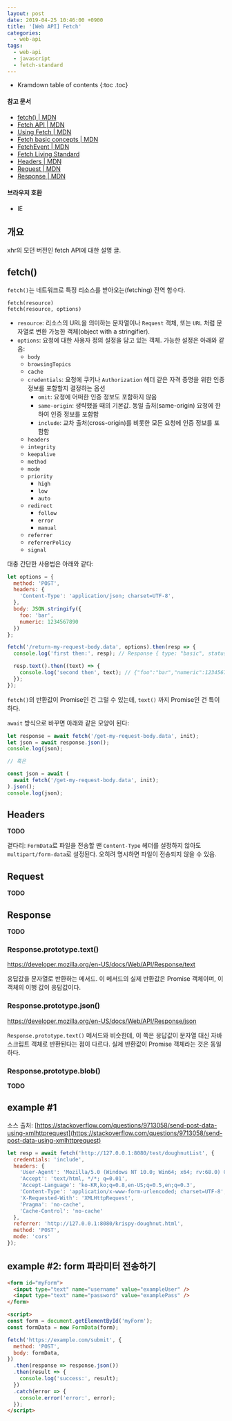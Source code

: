 ```yaml
---
layout: post
date: 2019-04-25 10:46:00 +0900
title: '[Web API] Fetch'
categories:
  - web-api
tags:
  - web-api
  - javascript
  - fetch-standard
---
```


* Kramdown table of contents
{:toc .toc}

#### 참고 문서

- [fetch() \| MDN](https://developer.mozilla.org/en-US/docs/Web/API/fetch)
- [Fetch API \| MDN](https://developer.mozilla.org/en-US/docs/Web/API/Fetch_API)
- [Using Fetch \| MDN](https://developer.mozilla.org/en-US/docs/Web/API/Fetch_API/Using_Fetch)
- [Fetch basic concepts \| MDN](https://developer.mozilla.org/en-US/docs/Web/API/Fetch_API/Basic_concepts)
- [FetchEvent \| MDN](https://developer.mozilla.org/en-US/docs/Web/API/FetchEvent)
- [Fetch Living Standard](https://fetch.spec.whatwg.org/)
- [Headers \| MDN](https://developer.mozilla.org/en-US/docs/Web/API/Headers)
- [Request \| MDN](https://developer.mozilla.org/en-US/docs/Web/API/Request)
- [Response \| MDN](https://developer.mozilla.org/en-US/docs/Web/API/Response)

#### 브라우저 호환

- IE


## 개요

xhr의 모던 버전인 fetch API에 대한 설명 글.


## fetch()

`fetch()`는 네트워크로 특정 리소스를 받아오는(fetching) 전역 함수다.

```
fetch(resource)
fetch(resource, options)
```

- `resource`: 리소스의 URL을 의미하는 문자열이나 `Request` 객체, 또는 `URL` 처럼 문자열로 변환 가능한 객체(object with a stringifier).
- `options`: 요청에 대한 사용자 정의 설정을 담고 있는 객체. 가능한 설정은 아래와 같음:
  - `body`
  - `browsingTopics`
  - `cache`
  - `credentials`: 요청에 쿠키나 `Authorization` 헤더 같은 자격 증명을 위한 인증 정보를 포함할지 결정하는 옵션
    - `omit`: 요청에 어떠한 인증 정보도 포함하지 않음
    - `same-origin`: 생략했을 때의 기본값. 동일 출처(same-origin) 요청에 한하여 인증 정보를 포함함
    - `include`: 교차 출처(cross-origin)를 비롯한 모든 요청에 인증 정보를 포함함
  - `headers`
  - `integrity`
  - `keepalive`
  - `method`
  - `mode`
  - `priority`
    - `high`
    - `low`
    - `auto`
  - `redirect`
    - `follow`
    - `error`
    - `manual`
  - `referrer`
  - `referrerPolicy`
  - `signal`

대충 간단한 사용법은 아래와 같다:

```js
let options = {
  method: 'POST',
  headers: {
    'Content-Type': 'application/json; charset=UTF-8',
  },
  body: JSON.stringify({
    foo: 'bar',
    numeric: 1234567890
  })
};

fetch('/return-my-request-body.data', options).then(resp => {
  console.log('first then:', resp); // Response { type: "basic", status: 200, ok: true, statusText: "OK", ... }

  resp.text().then((text) => {
    console.log('second then', text); // {"foo":"bar","numeric":1234567890}
  });
});
```

`fetch()`의 반환값이 Promise인 건 그럴 수 있는데, `text()` 까지 Promise인 건 특이하다.

`await` 방식으로 바꾸면 아래와 같은 모양이 된다:

```js
let response = await fetch('/get-my-request-body.data', init);
let json = await response.json();
console.log(json);

// 혹은

const json = await (
  await fetch('/get-my-request-body.data', init);
).json();
console.log(json);
```


## Headers

**TODO**

곁다리: `FormData`로 파일을 전송할 땐 `Content-Type` 헤더를 설정하지 않아도 `multipart/form-data`로 설정된다. 오히려 명시하면 파일이 전송되지 않을 수 있음.


## Request

**TODO**


## Response

**TODO**

### Response.prototype.text()

https://developer.mozilla.org/en-US/docs/Web/API/Response/text

응답값을 문자열로 반환하는 메서드. 이 메서드의 실제 반환값은 Promise 객체이며, 이 객체의 이행 값이 응답값이다.

### Response.prototype.json()

https://developer.mozilla.org/en-US/docs/Web/API/Response/json

`Response.prototype.text()` 메서드와 비슷한데, 이 쪽은 응답값이 문자열 대신 자바스크립트 객체로 반환된다는 점이 다르다. 실제 반환값이 Promise 객체라는 것은 동일하다.

### Response.prototype.blob()

**TODO**


## example #1

소스 출처: [https://stackoverflow.com/questions/9713058/send-post-data-using-xmlhttprequest](https://stackoverflow.com/questions/9713058/send-post-data-using-xmlhttprequest)

```js
let resp = await fetch('http://127.0.0.1:8080/test/doughnutList', {
  credentials: 'include',
  headers: {
    'User-Agent': 'Mozilla/5.0 (Windows NT 10.0; Win64; x64; rv:68.0) Gecko/20100101 Firefox/68.0',
    'Accept': 'text/html, */*; q=0.01',
    'Accept-Language': 'ko-KR,ko;q=0.8,en-US;q=0.5,en;q=0.3',
    'Content-Type': 'application/x-www-form-urlencoded; charset=UTF-8',
    'X-Requested-With': 'XMLHttpRequest',
    'Pragma': 'no-cache',
    'Cache-Control': 'no-cache'
  },
  referrer: 'http://127.0.0.1:8080/krispy-doughnut.html',
  method: 'POST',
  mode: 'cors'
});
```


## example #2: form 파라미터 전송하기

```html
<form id="myForm">
  <input type="text" name="username" value="exampleUser" />
  <input type="text" name="password" value="examplePass" />
</form>

<script>
const form = document.getElementById('myForm');
const formData = new FormData(form);

fetch('https://example.com/submit', {
  method: 'POST',
  body: formData,
})
  .then(response => response.json())
  .then(result => {
    console.log('success:', result);
  })
  .catch(error => {
    console.error('error:', error);
  });
</script>
```
